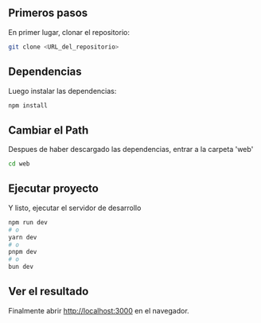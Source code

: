 ## Primeros pasos

En primer lugar, clonar el repositorio:

```bash
git clone <URL_del_repositorio>
```

## Dependencias

Luego instalar las dependencias:

```bash
npm install
```

## Cambiar el Path

Despues de haber descargado las dependencias, entrar a la carpeta 'web'

```bash
cd web
```

## Ejecutar proyecto

Y listo, ejecutar el servidor de desarrollo

```bash
npm run dev
# o
yarn dev
# o
pnpm dev
# o
bun dev
```

## Ver el resultado

Finalmente abrir [http://localhost:3000](http://localhost:3000) en el navegador.

